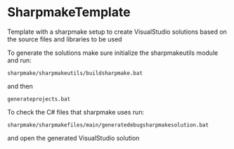 # SharpmakeTemplate
Template with a sharpmake setup to create VisualStudio solutions based on the source files and libraries to be used

To generate the solutions make sure initialize the sharpmakeutils module and run:

`sharpmake/sharpmakeutils/buildsharpmake.bat`

and then

`generateprojects.bat`

To check the C# files that sharpmake uses run:

`sharpmake/sharpmakefiles/main/generatedebugsharpmakesolution.bat`

and open the generated VisualStudio solution

